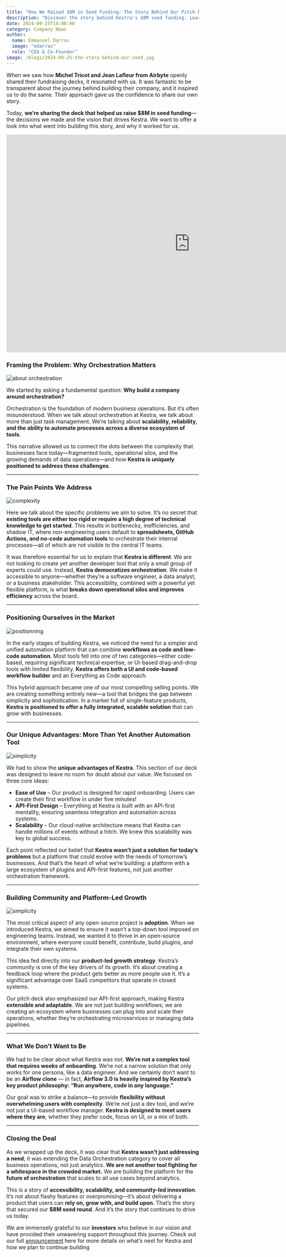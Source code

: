 ```yaml
---
title: "How We Raised $8M in Seed Funding: The Story Behind Our Pitch Deck to Investors"
description: "Discover the story behind Kestra's $8M seed funding. Learn how we framed our vision, addressed key challenges in orchestration, and built a compelling pitch that secured investor confidence in the future of unified orchestration."
date: 2024-09-25T14:00:00
category: Company News
author:
  name: Emmanuel Darras
  image: "edarras"
  role: "CEO & Co-Founder"
image: /blogs/2024-09-25-the-story-behind-our-seed.jpg
---
```

When we saw how **Michel Tricot and Jean Lafleur from Airbyte** openly shared their fundraising decks, it resonated with us. It was fantastic to be transparent about the journey behind building their company, and it inspired us to do the same. Their approach gave us the confidence to share our own story.

Today, **we’re sharing the deck that helped us raise $8M in seed funding**—the decisions we made and the vision that drives Kestra. We want to offer a look into what went into building this story, and why it worked for us.

<div class="video-container">
<iframe src="https://docs.google.com/presentation/d/1y_qp8h5B05r3yGJb2zQVU4v0ce1rWeA1BSCb7aYslt8/embed?start=false&loop=false&delayms=3000" frameborder="0" width="960" height="569" allowfullscreen="true" mozallowfullscreen="true" webkitallowfullscreen="true"></iframe>
</div>

### Framing the Problem: Why Orchestration Matters

![about orchestration](/blogs/2024-09-25-the-story-behind-our-seed/about.jpg)

We started by asking a fundamental question: **Why build a company around orchestration?**

Orchestration is the foundation of modern business operations. But it’s often misunderstood. When we talk about orchestration at Kestra, we talk about more than just task management. We’re talking about **scalability, reliability, and the ability to automate processes across a diverse ecosystem of tools**.

This narrative allowed us to connect the dots between the complexity that businesses face today—fragmented tools, operational silos, and the growing demands of data operations—and how **Kestra is uniquely positioned to address these challenges**.

---

### The Pain Points We Address

![complexity](/blogs/2024-09-25-the-story-behind-our-seed/comlexity.jpg)

Here we talk about the specific problems we aim to solve. It’s no secret that **existing tools are either too rigid or require a high degree of technical knowledge to get started**. This results in bottlenecks, inefficiencies, and shadow IT, where non-engineering users default to **spreadsheets, GitHub Actions, and no-code automation tools** to orchestrate their internal processes—all of which are not visible to the central IT teams.

It was therefore essential for us to explain that **Kestra is different**. We are not looking to create yet another developer tool that only a small group of experts could use. Instead, **Kestra democratizes orchestration**. We make it accessible to anyone—whether they’re a software engineer, a data analyst, or a business stakeholder. This accessibility, combined with a powerful yet flexible platform, is what **breaks down operational silos and improves efficiency** across the board.

---

### Positioning Ourselves in the Market

![positionning](/blogs/2024-09-25-the-story-behind-our-seed/market.jpg)

In the early stages of building Kestra, we noticed the need for a simpler and unified automation platform that can combine **workflows as code and low-code automation**. Most tools fell into one of two categories—either code-based, requiring significant technical expertise, or UI-based drag-and-drop tools with limited flexibility. **Kestra offers both a UI and code-based workflow builder** and an Everything as Code approach.

This hybrid approach became one of our most compelling selling points. We are creating something entirely new—a tool that bridges the gap between simplicity and sophistication. In a market full of single-feature products, **Kestra is positioned to offer a fully integrated, scalable solution** that can grow with businesses.

---

### Our Unique Advantages: More Than Yet Another Automation Tool

![simplicity](/blogs/2024-09-25-the-story-behind-our-seed/simplicity.jpg)

We had to show the **unique advantages of Kestra**. This section of our deck was designed to leave no room for doubt about our value. We focused on three core ideas:

- **Ease of Use** – Our product is designed for rapid onboarding. Users can create their first workflow in under five minutes!
- **API-First Design** – Everything at Kestra is built with an API-first mentality, ensuring seamless integration and automation across systems.
- **Scalability** – Our cloud-native architecture means that Kestra can handle millions of events without a hitch. We knew this scalability was key to global success.

Each point reflected our belief that **Kestra wasn’t just a solution for today’s problems** but a platform that could evolve with the needs of tomorrow’s businesses. And that’s the heart of what we’re building: a platform with a large ecosystem of plugins and API-first features, not just another orchestration framework.

---

### Building Community and Platform-Led Growth

![simplicity](/blogs/2024-09-25-the-story-behind-our-seed/growth.jpg)

The most critical aspect of any open-source project is **adoption**. When we introduced Kestra, we aimed to ensure it wasn’t a top-down tool imposed on engineering teams. Instead, we wanted it to thrive in an open-source environment, where everyone could benefit, contribute, build plugins, and integrate their own systems.

This idea fed directly into our **product-led growth strategy**. Kestra’s community is one of the key drivers of its growth. It’s about creating a feedback loop where the product gets better as more people use it. It’s a significant advantage over SaaS competitors that operate in closed systems.

Our pitch deck also emphasized our API-first approach, making Kestra **extensible and adaptable**. We are not just building workflows; we are creating an ecosystem where businesses can plug into and scale their operations, whether they’re orchestrating microservices or managing data pipelines.

---

### What We Don’t Want to Be

We had to be clear about what Kestra was not. **We’re not a complex tool that requires weeks of onboarding**. We’re not a narrow solution that only works for one persona, like a data engineer. And we certainly don’t want to be an **Airflow clone** — in fact, **Airflow 3.0 is heavily inspired by Kestra’s key product philosophy: “Run anywhere, code in any language.”**

Our goal was to strike a balance—to provide **flexibility without overwhelming users with complexity**. We’re not just a dev tool, and we’re not just a UI-based workflow manager. **Kestra is designed to meet users where they are**, whether they prefer code, focus on UI, or a mix of both.

---

### Closing the Deal

As we wrapped up the deck, it was clear that **Kestra wasn’t just addressing a need**; it was extending the Data Orchestration category to cover all business operations, not just analytics. **We are not another tool fighting for a whitespace in the crowded market.** We are building the platform for the **future of orchestration** that scales to all use cases beyond analytics.

This is a story of **accessibility, scalability, and community-led innovation**. It’s not about flashy features or overpromising—it’s about delivering a product that users can **rely on, grow with, and build upon**. That’s the story that secured our **$8M seed round**. And it’s the story that continues to drive us today.

We are immensely grateful to our **investors** who believe in our vision and have provided their unwavering support throughout this journey. Check out our full [announcement](//blogs/2024-09-23-kestra-raises-8m-seed) here for more details on what’s next for Kestra and how we plan to continue building 